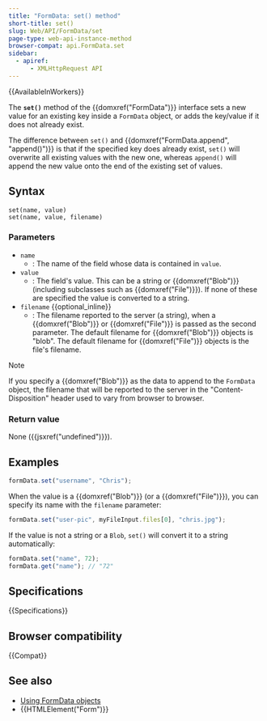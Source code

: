 ```yaml
---
title: "FormData: set() method"
short-title: set()
slug: Web/API/FormData/set
page-type: web-api-instance-method
browser-compat: api.FormData.set
sidebar:
  - apiref:
      - XMLHttpRequest API
---
```


{{AvailableInWorkers}}

The **`set()`** method of the {{domxref("FormData")}} interface sets a new value for an existing key inside a `FormData` object, or adds the key/value if it does not already exist.

The difference between `set()` and {{domxref("FormData.append", "append()")}} is that if the specified key does already exist, `set()` will overwrite all existing values with the new one, whereas `append()` will append the new value onto the end of the existing set of values.

## Syntax

```js-nolint
set(name, value)
set(name, value, filename)
```

### Parameters

- `name`
  - : The name of the field whose data is contained in `value`.
- `value`
  - : The field's value. This can be a string or {{domxref("Blob")}} (including subclasses such as {{domxref("File")}}). If none of these are specified the value is converted to a string.
- `filename` {{optional_inline}}
  - : The filename reported to the server (a string), when a {{domxref("Blob")}} or {{domxref("File")}} is passed as the second parameter. The default filename for {{domxref("Blob")}} objects is "blob". The default filename for {{domxref("File")}} objects is the file's filename.

> [!NOTE]
> If you specify a {{domxref("Blob")}} as the data to append to the `FormData` object, the filename that will be reported to the server in the "Content-Disposition" header used to vary from browser to browser.

### Return value

None ({{jsxref("undefined")}}).

## Examples

```js
formData.set("username", "Chris");
```

When the value is a {{domxref("Blob")}} (or a {{domxref("File")}}), you can specify its name with the `filename` parameter:

```js
formData.set("user-pic", myFileInput.files[0], "chris.jpg");
```

If the value is not a string or a `Blob`, `set()` will convert it to a string automatically:

```js
formData.set("name", 72);
formData.get("name"); // "72"
```

## Specifications

{{Specifications}}

## Browser compatibility

{{Compat}}

## See also

- [Using FormData objects](/en-US/docs/Web/API/XMLHttpRequest_API/Using_FormData_Objects)
- {{HTMLElement("Form")}}
